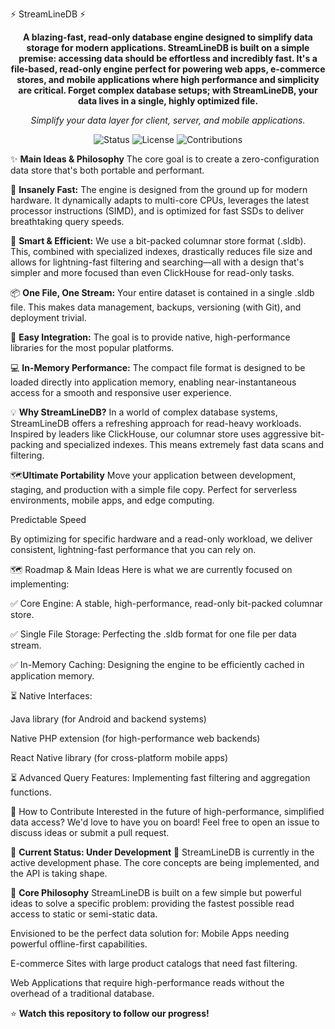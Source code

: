 ⚡ StreamLineDB ⚡
<p align="center">
<strong>A blazing-fast, read-only database engine designed to simplify data storage for modern applications.
StreamLineDB is built on a simple premise: accessing data should be effortless and incredibly fast. It's a file-based, read-only engine perfect for powering web apps, e-commerce stores, and mobile applications where high performance and simplicity are critical. Forget complex database setups; with StreamLineDB, your data lives in a single, highly optimized file.</strong>
</p>

<p align="center">
<em>Simplify your data layer for client, server, and mobile applications.</em>
</p>

<p align="center">
<img alt="Status" src="https://img.shields.io/badge/status-under%20development-yellow?style=for-the-badge">
<img alt="License" src="https://img.shields.io/badge/license-TBD-blue?style=for-the-badge">
<img alt="Contributions" src="https://img.shields.io/badge/contributions-welcome-brightgreen?style=for-the-badge">
</p>


✨ **Main Ideas & Philosophy**
The core goal is to create a zero-configuration data store that's both portable and performant.

🚀 **Insanely Fast:** The engine is designed from the ground up for modern hardware. It dynamically adapts to multi-core CPUs, leverages the latest processor instructions (SIMD), and is optimized for fast SSDs to deliver breathtaking query speeds.

🧠 **Smart & Efficient:** We use a bit-packed columnar store format (.sldb). This, combined with specialized indexes, drastically reduces file size and allows for lightning-fast filtering and searching—all with a design that's simpler and more focused than even ClickHouse for read-only tasks.

📦 **One File, One Stream:** Your entire dataset is contained in a single .sldb file. This makes data management, backups, versioning (with Git), and deployment trivial.

🔗 **Easy Integration:** The goal is to provide native, high-performance libraries for the most popular platforms.

💻 **In-Memory Performance:** The compact file format is designed to be loaded directly into application memory, enabling near-instantaneous access for a smooth and responsive user experience.

💡 **Why StreamLineDB?**
In a world of complex database systems, StreamLineDB offers a refreshing approach for read-heavy workloads. Inspired by leaders like ClickHouse, our columnar store uses aggressive bit-packing and specialized indexes. This means extremely fast data scans and filtering.

🗺️**Ultimate Portability**
Move your application between development, staging, and production with a simple file copy. Perfect for serverless environments, mobile apps, and edge computing.

Predictable Speed

By optimizing for specific hardware and a read-only workload, we deliver consistent, lightning-fast performance that you can rely on.

🗺️ Roadmap & Main Ideas
Here is what we are currently focused on implementing:

✅ Core Engine: A stable, high-performance, read-only bit-packed columnar store.

✅ Single File Storage: Perfecting the .sldb format for one file per data stream.

✅ In-Memory Caching: Designing the engine to be efficiently cached in application memory.

⏳ Native Interfaces:

Java library (for Android and backend systems)

Native PHP extension (for high-performance web backends)

React Native library (for cross-platform mobile apps)

⏳ Advanced Query Features: Implementing fast filtering and aggregation functions.

🤝 How to Contribute
Interested in the future of high-performance, simplified data access? We'd love to have you on board! Feel free to open an issue to discuss ideas or submit a pull request.

🚧 **Current Status: Under Development** 🚧
StreamLineDB is currently in the active development phase. The core concepts are being implemented, and the API is taking shape. 

🚀 **Core Philosophy**
StreamLineDB is built on a few simple but powerful ideas to solve a specific problem: providing the fastest possible read access to static or semi-static data.

Envisioned to be the perfect data solution for:
Mobile Apps needing powerful offline-first capabilities.

E-commerce Sites with large product catalogs that need fast filtering.

Web Applications that require high-performance reads without the overhead of a traditional database.

⭐ **Watch this repository to follow our progress!**


